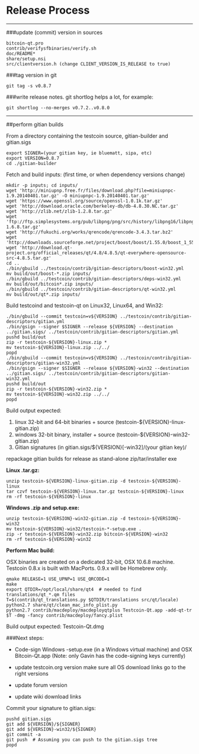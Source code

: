 Release Process
====================

* * *

###update (commit) version in sources


	bitcoin-qt.pro
	contrib/verifysfbinaries/verify.sh
	doc/README*
	share/setup.nsi
	src/clientversion.h (change CLIENT_VERSION_IS_RELEASE to true)

###tag version in git

	git tag -s v0.8.7

###write release notes. git shortlog helps a lot, for example:

	git shortlog --no-merges v0.7.2..v0.8.0

* * *

##perform gitian builds

 From a directory containing the testcoin source, gitian-builder and gitian.sigs
  
	export SIGNER=(your gitian key, ie bluematt, sipa, etc)
	export VERSION=0.8.7
	cd ./gitian-builder

 Fetch and build inputs: (first time, or when dependency versions change)

	mkdir -p inputs; cd inputs/
	wget 'http://miniupnp.free.fr/files/download.php?file=miniupnpc-1.9.20140401.tar.gz' -O miniupnpc-1.9.20140401.tar.gz'
	wget 'https://www.openssl.org/source/openssl-1.0.1k.tar.gz'
	wget 'http://download.oracle.com/berkeley-db/db-4.8.30.NC.tar.gz'
	wget 'http://zlib.net/zlib-1.2.8.tar.gz'
	wget 'ftp://ftp.simplesystems.org/pub/libpng/png/src/history/libpng16/libpng-1.6.8.tar.gz'
	wget 'http://fukuchi.org/works/qrencode/qrencode-3.4.3.tar.bz2'
	wget 'http://downloads.sourceforge.net/project/boost/boost/1.55.0/boost_1_55_0.tar.bz2'
	wget 'http://download.qt-project.org/official_releases/qt/4.8/4.8.5/qt-everywhere-opensource-src-4.8.5.tar.gz'
	cd ..
	./bin/gbuild ../testcoin/contrib/gitian-descriptors/boost-win32.yml
	mv build/out/boost-*.zip inputs/
	./bin/gbuild ../testcoin/contrib/gitian-descriptors/deps-win32.yml
	mv build/out/bitcoin*.zip inputs/
	./bin/gbuild ../testcoin/contrib/gitian-descriptors/qt-win32.yml
	mv build/out/qt*.zip inputs/

 Build testcoind and testcoin-qt on Linux32, Linux64, and Win32:
  
	./bin/gbuild --commit testcoin=v${VERSION} ../testcoin/contrib/gitian-descriptors/gitian.yml
	./bin/gsign --signer $SIGNER --release ${VERSION} --destination ../gitian.sigs/ ../testcoin/contrib/gitian-descriptors/gitian.yml
	pushd build/out
	zip -r testcoin-${VERSION}-linux.zip *
	mv testcoin-${VERSION}-linux.zip ../../
	popd
	./bin/gbuild --commit testcoin=v${VERSION} ../testcoin/contrib/gitian-descriptors/gitian-win32.yml
	./bin/gsign --signer $SIGNER --release ${VERSION}-win32 --destination ../gitian.sigs/ ../testcoin/contrib/gitian-descriptors/gitian-win32.yml
	pushd build/out
	zip -r testcoin-${VERSION}-win32.zip *
	mv testcoin-${VERSION}-win32.zip ../../
	popd

  Build output expected:

  1. linux 32-bit and 64-bit binaries + source (testcoin-${VERSION}-linux-gitian.zip)
  2. windows 32-bit binary, installer + source (testcoin-${VERSION}-win32-gitian.zip)
  3. Gitian signatures (in gitian.sigs/${VERSION}[-win32]/(your gitian key)/

repackage gitian builds for release as stand-alone zip/tar/installer exe

**Linux .tar.gz:**

	unzip testcoin-${VERSION}-linux-gitian.zip -d testcoin-${VERSION}-linux
	tar czvf testcoin-${VERSION}-linux.tar.gz testcoin-${VERSION}-linux
	rm -rf testcoin-${VERSION}-linux

**Windows .zip and setup.exe:**

	unzip testcoin-${VERSION}-win32-gitian.zip -d testcoin-${VERSION}-win32
	mv testcoin-${VERSION}-win32/testcoin-*-setup.exe .
	zip -r testcoin-${VERSION}-win32.zip bitcoin-${VERSION}-win32
	rm -rf testcoin-${VERSION}-win32

**Perform Mac build:**

  OSX binaries are created on a dedicated 32-bit, OSX 10.6.8 machine.
  Testcoin 0.8.x is built with MacPorts.  0.9.x will be Homebrew only.

	qmake RELEASE=1 USE_UPNP=1 USE_QRCODE=1
	make
	export QTDIR=/opt/local/share/qt4  # needed to find translations/qt_*.qm files
	T=$(contrib/qt_translations.py $QTDIR/translations src/qt/locale)
	python2.7 share/qt/clean_mac_info_plist.py
	python2.7 contrib/macdeploy/macdeployqtplus Testcoin-Qt.app -add-qt-tr $T -dmg -fancy contrib/macdeploy/fancy.plist

 Build output expected: Testcoin-Qt.dmg

###Next steps:

* Code-sign Windows -setup.exe (in a Windows virtual machine) and
  OSX Bitcoin-Qt.app (Note: only Gavin has the code-signing keys currently)

* update testcoin.org version
  make sure all OS download links go to the right versions

* update forum version

* update wiki download links

Commit your signature to gitian.sigs:

	pushd gitian.sigs
	git add ${VERSION}/${SIGNER}
	git add ${VERSION}-win32/${SIGNER}
	git commit -a
	git push  # Assuming you can push to the gitian.sigs tree
	popd

